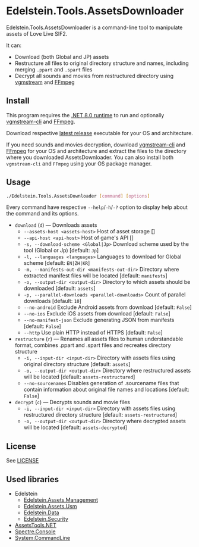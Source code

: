 # Edelstein.Tools.AssetsDownloader

Edelstein.Tools.AssetsDownloader is a command-line tool to manipulate assets of Love Live SIF2.

It can:

- Download (both Global and JP) assets
- Restructure all files to original directory structure and names, including merging `.ppart` and `.spart` files
- Decrypt all sounds and movies from restructured directory using [vgmstream](https://github.com/vgmstream/vgmstream) and [FFmpeg](https://git.ffmpeg.org/ffmpeg.git)

## Install

This program requires the [.NET 8.0 runtime](https://dot.net/download) to run and optionally [vgmstream-cli](https://github.com/vgmstream/vgmstream/releases/latest) and [FFmpeg](https://ffmpeg.org/download.html).

Download respective [latest release](https://github.com/Edelstein-LL/Edelstein.Tools.AssetsDownloader/releases/latest) executable for your OS and architecture.

If you need sounds and movies decryption, download [vgmstream-cli](https://github.com/vgmstream/vgmstream/releases/latest) and [FFmpeg](https://ffmpeg.org/download.html) for your OS and architecture and extract the files to the directory where you downloaded AssetsDownloader. You can also install both `vgmstream-cli` and `FFmpeg` using your OS package manager.

## Usage

```bash
./Edelstein.Tools.AssetsDownloader [command] [options]
```

Every command have respective `--help`/`-h`/`-?` option to display help about the command and its options.

- `download` (`d`) — Downloads assets
  - `--assets-host <assets-host>`                    Host of asset storage []
  - `--api-host <api-host>`                          Host of game's API []
  - `-s, --download-scheme <Global|Jp>`              Download scheme used by the tool (Global or Jp) [default: `Jp`]
  - `-l, --languages <languages>`                    Languages to download for Global scheme [default: `EN|ZH|KR`]
  - `-m, --manifests-out-dir <manifests-out-dir>`    Directory where extracted manifest files will be located [default: `manifests`]
  - `-o, --output-dir <output-dir>`                  Directory to which assets should be downloaded [default: `assets`]
  - `-p, --parallel-downloads <parallel-downloads>`  Count of parallel downloads [default: `10`]
  - `--no-android`                                   Exclude Android assets from download [default: `False`]
  - `--no-ios`                                       Exclude iOS assets from download [default: `False`]
  - `--no-manifest-json`                             Exclude generating JSON from manifests [default: `False`]
  - `--http`                                         Use plain HTTP instead of HTTPS [default: `False`]
- `restructure` (`r`) — Renames all assets files to human understandable format, combines .ppart and .spart files and recreates directory structure
  - `-i, --input-dir <input-dir>`    Directory with assets files using original directory structure [default: `assets`]
  - `-o, --output-dir <output-dir>`  Directory where restructured assets will be located [default: `assets-restructured`]
  - `--no-sourcenames`               Disables generation of .sourcename files that contain information about original file names and locations [default: `False`]
- `decrypt` (`c`) — Decrypts sounds and movie files
  - `-i, --input-dir <input-dir>`    Directory with assets files using restructured directory structure [default: `assets-restructured`]
  - `-o, --output-dir <output-dir>`  Directory where decrypted assets will be located [default: `assets-decrypted`]

## License

See [LICENSE](LICENSE)

## Used libraries

- Edelstein
  - [Edelstein.Assets.Management](https://github.com/Edelstein-LL/Edelstein.Assets.Management)
  - [Edelstein.Assets.Usm](https://github.com/Edelstein-LL/Edelstein.Assets.Usm)
  - [Edelstein.Data](https://github.com/Edelstein-LL/Edelstein.Data)
  - [Edelstein.Security](https://github.com/Edelstein-LL/Edelstein.Security)
- [AssetsTools.NET](https://github.com/nesrak1/AssetsTools.NET)
- [Spectre.Console](https://github.com/spectreconsole/spectre.console)
- [System.CommandLine](https://github.com/dotnet/command-line-api)
